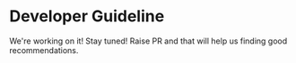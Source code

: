 # Developer Guideline

We're working on it! Stay tuned! Raise PR and that will help us finding good recommendations.
